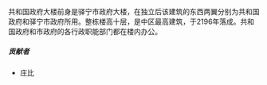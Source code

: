 共和国政府大楼前身是驿宁市政府大楼，在独立后该建筑的东西两翼分别为共和国政府和驿宁市政府所用。整栋楼高十层，是中区最高建筑，于2196年落成。共和国政府和市政府的各行政职能部门都在楼内办公。

##### 贡献者

* 庄比